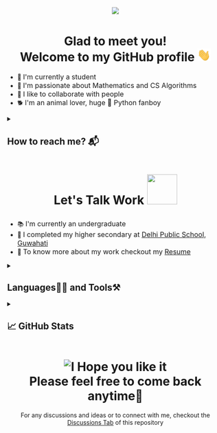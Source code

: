 <h1 align="center"><img src="https://user-images.githubusercontent.com/86138251/218232865-aa87404d-d852-4225-a716-9538e95c1165.png"></h1>

<h1 align="center">Glad to meet you!<br>Welcome to my GitHub profile <img src="./resources/wave.gif" widht="30px" height="30px"></h1>
<ul>
    <li>🏢 <font size="3">I'm currently a student</font></li>
    <li>💜 <font size="3">I'm passionate about Mathematics and CS Algorithms</font></li>
    <li>🤝 <font size="3">I like to collaborate with people</font></li>
    <li>🐕 <font size="3">I'm an animal lover, huge 🐍 Python fanboy</font></li>
</ul>

<details>
    <summary><h2 style="padding-bottom:0px">How to reach me? 📬</h2></summary>
    <br>
    <a href="https://www.linkedin.com/in/saiyam-sandhir/"><img src="https://img.shields.io/badge/LinkedIn-blue?logo=linkedin&logoColor=white&style=for-the-badge" height="30px" widht="30px"></a>
    <a href="https://twitter.com/saiyam_sandhir"><img src="https://img.shields.io/badge/twitter-blue?logo=twitter&logoColor=white&style=for-the-badge" height="30px" widht="30px"></a>
    <a href="https://github.com/saiyam-sandhir/saiyam-jain/discussions"><img src="https://img.shields.io/badge/GitHub-purple?logo=github&logoColor=white&style=for-the-badge" height="30px" widht="30px"></a>
    <a href="mailto:saiyamsandhir@gmail.com"><img src="https://img.shields.io/badge/Email-red?logo=&Color=white&style=for-the-badge" height="30px" widht="30px"></a>
</details>

<h1 align="center">
    
Let's Talk Work <img src="https://user-images.githubusercontent.com/86138251/218233261-bd23436f-3981-43a5-876f-164e1452f0ac.gif" width="70px" height="70px">

</h1>
    
<ul>
    <li>📚 <font size="3">I'm currently an undergraduate</font></li>
    <li>🏫 <font size="3">I completed my higher secondary at <a href="https://dpsguwahati.org/">Delhi Public School, Guwahati</a></font></li>
    <li>🤔 <font size="3">To know more about my work checkout my <a href="">Resume</a></font></li>
</ul>

<details>
    <summary><h2 style="padding-bottom:0px">Languages👨‍💻 and Tools⚒</h2></summary>
    <br>
    <p align="center"><img src="https://user-images.githubusercontent.com/86138251/218233362-d3163c93-56b4-4fae-bf5f-0dda7049b306.png" alt="Python" height="50px" width="50px">&nbsp;&nbsp;&nbsp;&nbsp;&nbsp;<img src="https://user-images.githubusercontent.com/86138251/218233379-17cf8073-b5c6-40ae-810a-79382f450117.png" alt="HTML5" height="50px" width="50px">&nbsp;&nbsp;&nbsp;&nbsp;&nbsp;<img src="https://user-images.githubusercontent.com/86138251/218233406-655d7705-722d-4d78-9758-493aeb3634ed.png" alt="CSS3" height="50px" width="50px">&nbsp;&nbsp;&nbsp;&nbsp;&nbsp;<img src="https://user-images.githubusercontent.com/86138251/218233418-92976154-7bfc-49b2-b622-c6ab2f1d0c50.png" alt="Bootstrap" height="50px" width="50px"></p>
    <p align="center"><img src="https://user-images.githubusercontent.com/86138251/218233493-d166e1a4-0f34-48c4-84f4-92e63ea52764.png" alt="git" height="50px" width="50px">&nbsp;&nbsp;&nbsp;&nbsp;&nbsp;<img src="https://user-images.githubusercontent.com/86138251/218233506-326cb211-c919-47cc-9bbe-f9487db75a4b.png" alt="GitHub" height="50px" width="50px">&nbsp;&nbsp;&nbsp;&nbsp;&nbsp;<img src="https://user-images.githubusercontent.com/86138251/218233551-5734666c-7404-40c3-92b0-012dbf5e90c8.png" alt="MySQL" height="50px" width="50px">&nbsp;&nbsp;&nbsp;&nbsp;&nbsp;<img src="https://user-images.githubusercontent.com/86138251/218244335-1a0545c0-1147-4ed1-9e55-f1984444af1c.png" alt="Markdown" height="50px" width="50px"></p>
    <p align="center"><img src="https://user-images.githubusercontent.com/86138251/218233578-b5dbec00-b534-4a2d-8e1c-f6cf2a208f77.png" alt="VS Code" height="50px" width="50px">&nbsp;&nbsp;&nbsp;&nbsp;&nbsp;<img src="https://user-images.githubusercontent.com/86138251/218233596-180667ff-a155-4892-a668-096937a972be.png" alt="Jupyter Notebook" height="50px" width="98px">&nbsp;&nbsp;&nbsp;&nbsp;&nbsp;<img src="https://user-images.githubusercontent.com/86138251/218233609-61c38cfb-0509-4909-a803-5b6e363f9245.svg" alt="Notepad++" height="50px" width="50px">&nbsp;&nbsp;&nbsp;&nbsp;&nbsp;<img src="https://user-images.githubusercontent.com/86138251/218233624-074c04a0-afb9-4dfa-a028-0beffc914ba6.png" alt="Windows" height="50px" width="50px"></p>
</details>

<details>
    <summary><h2>📈 GitHub Stats</h2></summary>
    <br>
    <p align="center">
        <img src="https://github-readme-stats.vercel.app/api?username=saiyam-sandhir&theme=highcontrast&show_icons=true&count_private=true" width="48%">
        <img src="https://github-readme-streak-stats.herokuapp.com/?user=saiyam-sandhir&theme=highcontrast" width="48%">
    </p>
</details>

<h1 align="center"><img src="https://user-images.githubusercontent.com/86138251/218233717-f8cc4f1e-409f-4a6c-b7e5-3fe21aeed73d.gif" alt="I Hope you like it" height="150px" width="199px"><br>Please feel free to come back anytime🧑</h1>
<p align="center">For any discussions and ideas or to connect with me, checkout the <a href="https://github.com/saiyam-sandhir/saiyam-jain/discussions">Discussions Tab</a> of this repository</p>
